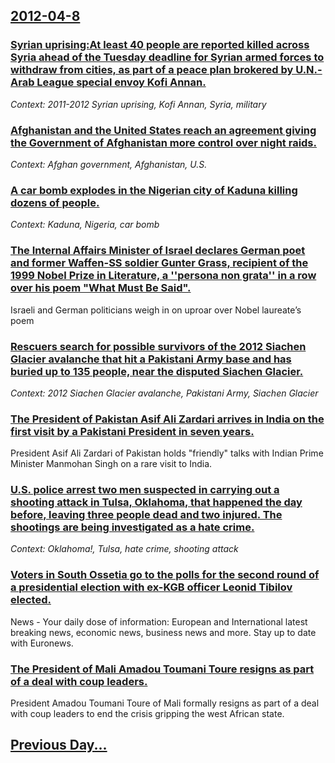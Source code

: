 ## [2012-04-8](/news/2012/04/8/index.md)

### [Syrian uprising:At least 40 people are reported killed across Syria ahead of the Tuesday deadline for Syrian armed forces to withdraw from cities, as part of a peace plan  brokered by U.N.-Arab League special envoy Kofi Annan. ](/news/2012/04/8/syrian-uprising-pat-least-40-people-are-reported-killed-across-syria-ahead-of-the-tuesday-deadline-for-syrian-armed-forces-to-withdraw-from.md)
_Context: 2011-2012 Syrian uprising, Kofi Annan, Syria, military_

### [Afghanistan and the United States reach an agreement giving the Government of Afghanistan more control over night raids. ](/news/2012/04/8/afghanistan-and-the-united-states-reach-an-agreement-giving-the-government-of-afghanistan-more-control-over-night-raids.md)
_Context: Afghan government, Afghanistan, U.S._

### [A car bomb explodes in the Nigerian city of Kaduna killing dozens of people. ](/news/2012/04/8/a-car-bomb-explodes-in-the-nigerian-city-of-kaduna-killing-dozens-of-people.md)
_Context: Kaduna, Nigeria, car bomb_

### [The Internal Affairs Minister of Israel declares German poet and former Waffen-SS soldier Gunter Grass, recipient of the 1999 Nobel Prize in Literature, a ''persona non grata'' in a row over his poem "What Must Be Said". ](/news/2012/04/8/the-internal-affairs-minister-of-israel-declares-german-poet-and-former-waffen-ss-soldier-ga1-4nter-grass-recipient-of-the-1999-nobel-prize-i.md)
Israeli and German politicians weigh in on uproar over Nobel laureate&#8217;s poem

### [Rescuers search for possible survivors of the 2012 Siachen Glacier avalanche that hit a Pakistani Army base and has buried up to 135 people, near the disputed Siachen Glacier. ](/news/2012/04/8/rescuers-search-for-possible-survivors-of-the-2012-siachen-glacier-avalanche-that-hit-a-pakistani-army-base-and-has-buried-up-to-135-people.md)
_Context: 2012 Siachen Glacier avalanche, Pakistani Army, Siachen Glacier_

### [The President of Pakistan Asif Ali Zardari arrives in India on the first visit by a Pakistani President in seven years. ](/news/2012/04/8/the-president-of-pakistan-asif-ali-zardari-arrives-in-india-on-the-first-visit-by-a-pakistani-president-in-seven-years.md)
President Asif Ali Zardari of Pakistan holds &quot;friendly&quot; talks with Indian Prime Minister Manmohan Singh on a rare visit to India.

### [U.S. police arrest two men suspected in carrying out a shooting attack in Tulsa, Oklahoma, that happened the day before, leaving three people dead and two injured. The shootings are being investigated as a hate crime. ](/news/2012/04/8/u-s-police-arrest-two-men-suspected-in-carrying-out-a-shooting-attack-in-tulsa-oklahoma-that-happened-the-day-before-leaving-three-peopl.md)
_Context: Oklahoma!, Tulsa, hate crime, shooting attack_

### [Voters in South Ossetia go to the polls for the second round of a presidential election with ex-KGB officer Leonid Tibilov elected. ](/news/2012/04/8/voters-in-south-ossetia-go-to-the-polls-for-the-second-round-of-a-presidential-election-with-ex-kgb-officer-leonid-tibilov-elected.md)
News - Your daily dose of information: European and International latest breaking news, economic news, business news and more. Stay up to date with Euronews.

### [The President of Mali Amadou Toumani Toure resigns as part of a deal with coup leaders. ](/news/2012/04/8/the-president-of-mali-amadou-toumani-toure-resigns-as-part-of-a-deal-with-coup-leaders.md)
President Amadou Toumani Toure of Mali formally resigns as part of a deal with coup leaders to end the crisis gripping the west African state.

## [Previous Day...](/news/2012/04/7/index.md)


